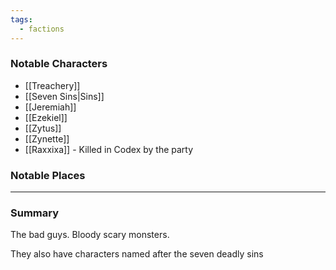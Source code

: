 ```yaml
---
tags:
  - factions 
---
```

### Notable Characters
- [[Treachery]]
- [[Seven Sins|Sins]]
- [[Jeremiah]]
- [[Ezekiel]]
- [[Zytus]]
- [[Zynette]]
- [[Raxxixa]] - Killed in Codex by the party

### Notable Places


___
### Summary
The bad guys. Bloody scary monsters.

They also have characters named after the seven deadly sins


